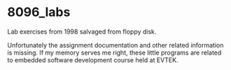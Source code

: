 # 8096_labs
Lab exercises from 1998 salvaged from floppy disk. 

Unfortunately the assignment documentation and other related information is missing. If my memory serves me right, these little 
programs are related to embedded software development course held at EVTEK.
